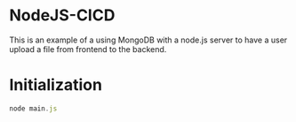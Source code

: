 # NodeJS-CICD
This is an example of a using MongoDB with a node.js server to have a user upload a file from frontend to the backend.

# Initialization
```ts
node main.js
```
